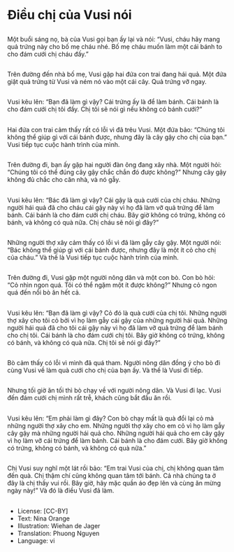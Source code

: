 # Điều chị của Vusi nói

##
Một buổi sáng nọ, bà của Vusi gọi bạn ấy lại và nói: “Vusi, cháu hãy mang quả trứng này cho bố mẹ cháu nhé. Bố mẹ cháu muốn làm một cái bánh to cho đám cưới chị cháu đấy.”

##
Trên đường đến nhà bố mẹ, Vusi gặp hai đứa con trai đang hái quả. Một đứa giật quả trứng từ Vusi và ném nó vào một cái cây. Quả trứng vỡ ngay.

##
Vusi kêu lên: “Bạn đã làm gì vậy? Cái trứng ấy là để làm bánh. Cái bánh là cho đám cưới chị tôi đấy. Chị tôi sẽ nói gì nếu không có bánh cưới?”

##
Hai đứa con trai cảm thấy rất có lỗi vì đã trêu Vusi. Một đứa bảo: “Chúng tôi không thể giúp gì với cái bánh được, nhưng đây là cây gậy cho chị của bạn.” Vusi tiếp tục cuộc hành trình của mình.

##
Trên đường đi, bạn ấy gặp hai người đàn ông đang xây nhà. Một người hỏi: “Chúng tôi có thể đúng cây gậy chắc chắn đó được không?” Nhưng cây gậy không đủ chắc cho căn nhà, và nó gẫy.

##
Vusi kêu lên: “Bác đã làm gì vậy? Cái gậy là quà cưới của chị cháu. Những người hái quả đã cho cháu cái gậy này vì họ đã làm vỡ quả trứng để làm bánh. Cái bánh là cho đám cưới chị cháu. Bây giờ không có trứng, không có bánh, và không có quà nữa. Chị cháu sẽ nói gì đây?”

##
Những người thợ xây cảm thấy có lỗi vì đã làm gẫy cây gậy. Một người nói: “Bác không thể giúp gì với cái bánh được, nhưng đây là một ít cỏ cho chị của cháu.” Và thế là Vusi tiếp tục cuộc hành trình của mình.

##
Trên đường đi, Vusi gặp một người nông dân và một con bò. Con bò hỏi: “Cỏ nhìn ngon quá. Tôi có thể ngặm một ít được không?” Nhưng cỏ ngon quá đến nổi bò ăn hết cả.

##
Vusi kêu lên: “Bạn đã làm gì vậy? Cỏ đó là quà cưới của chị tôi. Những người thợ xây cho tôi cỏ bởi vì họ làm gẫy cái gậy của những người hái quả. Những người hái quả đã cho tôi cái gậy này vì họ đã làm vỡ quả trứng để làm bánh cho chị tôi. Cái bánh là cho đám cưới chị tôi. Bây giờ không có trứng, không có bánh, và không có quà nữa. Chị tôi sẽ nói gì đây?”

##
Bò cảm thấy có lỗi vì mình đã quá tham. Người nông dân đồng ý cho bò đi cùng Vusi về làm quà cưới cho chị của bạn ấy. Và thế là Vusi đi tiếp.

##
Nhưng tối giờ ăn tối thì bò chạy về với người nông dân. Và Vusi đi lạc. Vusi đến đám cưới chị mình rất trễ, khách cũng bắt đầu ăn rồi.

##
Vusi kêu lên: “Em phải làm gì đây? Con bò chạy mất là quà đổi lại cỏ mà những người thợ xây cho em. Những người thợ xây cho em cỏ vì họ làm gẫy cây gậy mà những người hái quả cho. Những người hái quả cho em cây gậy vì họ làm vỡ cái trứng để làm bánh. Cái bánh là cho đám cưới. Bây giờ không có trứng, không có bánh, và không có quà nữa.”

##
Chị Vusi suy nghĩ một lát rồi bảo: “Em trai Vusi của chị, chị không quan tâm đến quà. Chị thậm chí cũng không quan tâm tới bánh. Cả nhà chúng ta ở đây là chị thấy vui rồi. Bây giờ, hãy mặc quần áo đẹp lên và cùng ăn mừng ngày này!” Và đó là điều Vusi đã làm.

##
* License: [CC-BY]
* Text: Nina Orange
* Illustration: Wiehan de Jager
* Translation: Phuong Nguyen
* Language: vi
